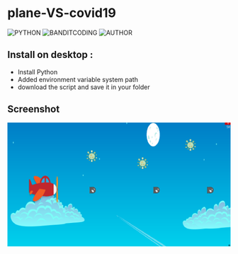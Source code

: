 # plane-VS-covid19
![PYTHON](https://img.shields.io/badge/language-Python-blue.svg)
![BANDITCODING](https://img.shields.io/badge/Team-Banditcoding-green)
![AUTHOR](https://img.shields.io/badge/Author-Zlaxtert-orange)

## Install on desktop : 
- Install Python
- Added environment variable system path
- download the script and save it in your folder

## Screenshot
<img src="img/bg.png">
